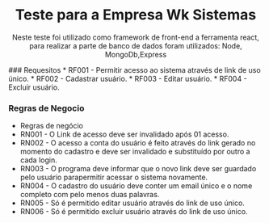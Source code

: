 <h1 align="center">Teste para a Empresa Wk Sistemas</h1>

<p align="center">Neste teste foi utilizado como framework de front-end a ferramenta react, para realizar a parte de banco de dados foram utilizados: Node, MongoDb,Express</p>
### Requesitos
* RF001 - Permitir acesso ao sistema através de link de uso único.
* RF002 - Cadastrar usuário.
* RF003 - Editar usuário.
* RF004 - Excluir usuário.

### Regras de Negocio
* Regras de negócio
* RN001 - O Link de acesso deve ser invalidado após 01 acesso.
* RN002 - O acesso a conta do usuário é feito através do link gerado no momento do cadastro e deve ser invalidado e substituído por outro a cada login.
* RN003 - O programa deve informar que o novo link deve ser guardado pelo usuário parapermitir acessar o sistema novamente.
* RN004 - O cadastro do usuário deve conter um email único e o nome completo com pelo menos duas palavras.
* RN005 - Só é permitido editar usuário através do link de uso único.
* RN006 - Só é permitido excluir usuário através do link de uso único.
